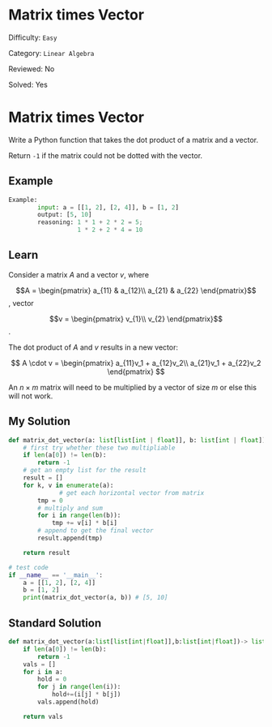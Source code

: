 # Matrix times Vector

Difficulty: `Easy`

Category: `Linear Algebra`

Reviewed: No

Solved: Yes

# Matrix times Vector

Write a Python function that takes the dot product of a matrix and a vector.

Return `-1` if the matrix could not be dotted with the vector.

## Example

```python
Example:
		input: a = [[1, 2], [2, 4]], b = [1, 2]
		output: [5, 10]
		reasoning: 1 * 1 + 2 * 2 = 5;
		           1 * 2 + 2 * 4 = 10
```

## Learn

Consider a matrix $A$ and a vector $v$, where 

$$A = \begin{pmatrix}
a_{11} & a_{12}\\
a_{21} & a_{22}
\end{pmatrix}$$, 
vector 

$$v = \begin{pmatrix}
v_{1}\\
v_{2}
\end{pmatrix}$$.

The dot product of $A$ and $v$ results in a new vector: 

$$
A \cdot v = \begin{pmatrix}
a_{11}v_1 + a_{12}v_2\\
a_{21}v_1 + a_{22}v_2
\end{pmatrix}
$$

An $n\times m$ matrix will need to be multiplied by a vector of size $m$ or else this will not work.

## My Solution

```python
def matrix_dot_vector(a: list[list[int | float]], b: list[int | float]) -> list[int | float]:
    # first try whether these two multipliable
    if len(a[0]) != len(b):
        return -1
    # get an empty list for the result
    result = []
    for k, v in enumerate(a):
			  # get each horizontal vector from matrix
        tmp = 0
        # multiply and sum
        for i in range(len(b)):
            tmp += v[i] * b[i]
        # append to get the final vector
        result.append(tmp)

    return result

# test code
if __name__ == '__main__':
    a = [[1, 2], [2, 4]]
    b = [1, 2]
    print(matrix_dot_vector(a, b)) # [5, 10]
```

## Standard Solution

```python
def matrix_dot_vector(a:list[list[int|float]],b:list[int|float])-> list[int|float]:
    if len(a[0]) != len(b):
        return -1
    vals = []
    for i in a:
        hold = 0
        for j in range(len(i)):
            hold+=(i[j] * b[j])
        vals.append(hold)

    return vals
```
